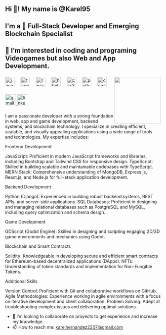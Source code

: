 <h2 align="left">Hi 👋! My name is @Karel95 </h2>
<h2 align="left">I'm a 🌱 Full-Stack Developer and Emerging Blockchain Specialist </h2>
<h2 align="left">👀 I’m interested in coding and programing Videogames but also Web and App Development. </h2>

###

<img align="right" height="150" src="https://cdn.pixabay.com/animation/2024/05/16/21/45/21-45-34-3_512.gif"  />

###

<div align="left">
  <img src="https://cdn.jsdelivr.net/gh/devicons/devicon/icons/javascript/javascript-original.svg" height="30" alt="javascript logo"  />
  <img width="12" />
  <img src="https://cdn.jsdelivr.net/gh/devicons/devicon/icons/typescript/typescript-original.svg" height="30" alt="typescript logo"  />
  <img width="12" />
  <img src="https://cdn.jsdelivr.net/gh/devicons/devicon/icons/react/react-original.svg" height="30" alt="react logo"  />
  <img width="12" />
  <img src="https://cdn.jsdelivr.net/gh/devicons/devicon/icons/html5/html5-original.svg" height="30" alt="html5 logo"  />
  <img width="12" />
  <img src="https://cdn.jsdelivr.net/gh/devicons/devicon/icons/css3/css3-original.svg" height="30" alt="css3 logo"  />
  <img width="12" />
  <img src="https://cdn.jsdelivr.net/gh/devicons/devicon/icons/python/python-original.svg" height="30" alt="python logo"  />
  <img width="12" />
  <img src="https://cdn.jsdelivr.net/gh/devicons/devicon/icons/csharp/csharp-original.svg" height="30" alt="csharp logo"  />
</div>

###

<div align="left">
  <a href="mailto:karelhernandez2207@gmail.com" target="_blank">
    <img src="https://img.shields.io/static/v1?message=Gmail&logo=gmail&label=&color=D14836&logoColor=white&labelColor=&style=for-the-badge" height="35" alt="gmail logo"  />
  </a>
  <a href="https://www.linkedin.com/in/karel95/" target="_blank">
    <img src="https://img.shields.io/static/v1?message=LinkedIn&logo=linkedin&label=&color=0077B5&logoColor=white&labelColor=&style=for-the-badge" height="35" alt="linkedin logo"  />
  </a>
</div>

###

I am a passionate developer with a strong foundation in web, app and game development, backend systems, and blockchain technology. I specialize in creating efficient, scalable, and visually appealing applications using a wide range of tools and technologies. My expertise includes:

Frontend Development

JavaScript: Proficient in modern JavaScript frameworks and libraries, including Bootstrap and Tailwind CSS for responsive design.
TypeScript: Skilled in building scalable and maintainable codebases with TypeScript.
MERN Stack: Comprehensive understanding of MongoDB, Express.js, React.js, and Node.js for full-stack application development.

Backend Development

Python (Django): Experienced in building robust backend systems, REST APIs, and server-side applications.
SQL Databases: Proficient in designing and managing relational databases such as PostgreSQL and MySQL, including query optimization and schema design.

Game Development

GDScript (Godot Engine): Skilled in designing and scripting engaging 2D/3D game environments and mechanics using Godot.

Blockchain and Smart Contracts

Solidity: Knowledgeable in developing secure and efficient smart contracts for Ethereum-based decentralized applications (DApps).
NFTs: Understanding of token standards and implementation for Non-Fungible Tokens.

Additional Skills

Version Control: Proficient with Git and collaborative workflows on GitHub.
Agile Methodologies: Experience working in agile environments with a focus on iterative development and client collaboration.
Problem Solving: Adept at troubleshooting complex issues and delivering optimal solutions.

- 💞️ I’m looking to collaborate on proyects to get experience and increase my knowledge.
- 📫 How to reach me: karelhernandez2207@gmail.com

###

<!---
Karel95/Karel95 is a ✨ special ✨ repository because its `README.md` (this file) appears on your GitHub profile.
You can click the Preview link to take a look at your changes.
--->
